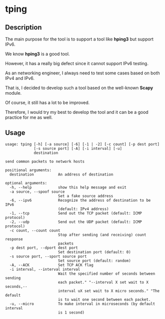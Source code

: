 # tping

## Description

The main purpose for the tool is to support a tool like **hping3** but support IPv6.

We know **hping3** is a good tool.

However, it has a really big defect since it cannot support IPv6 testing.

As an networking engineer, I always need to test some cases based on both IPv4 and IPv6.

That is, I decided to develop such a tool based on the well-known **Scapy** module.

Of course, it still has a lot to be improved.

Therefore, I would try my best to develop the tool and it can be a good practice for me as well.

## Usage
```
usage: tping [-h] [-a source] [-6] [-1 | -2] [-c count] [-p dest port]
             [-s source port] [-A] [-i interval] [-u]
             destination

send common packets to network hosts

positional arguments:
  destination           An address of destination

optional arguments:
  -h, --help            show this help message and exit
  -a source, --spoof source
                        Set a fake source address
  -6, --ipv6            Recognize the address of destination to be IPv6
                        (default: IPv4 address)
  -1, --tcp             Send out the TCP packet (default: ICMP protocol)
  -2, --udp             Send out the UDP packet (default: ICMP protocol)
  -c count, --count count
                        Stop after sending (and receiving) count response
                        packets
  -p dest port, --dport dest port
                        Set destination port (default: 0)
  -s source port, --sport source port
                        Set source port (default: random)
  -A, --ACK             Set TCP ACK flag
  -i interval, --interval interval
                        Wait the specified number of seconds between sending
                        each packet." "--interval X set wait to X seconds,--
                        interval uX set wait to X micro seconds." "The default
                        is to wait one second between each packet.
  -u, --micro           To make interval in microseconds (by default interval
                        is 1 second)
```
